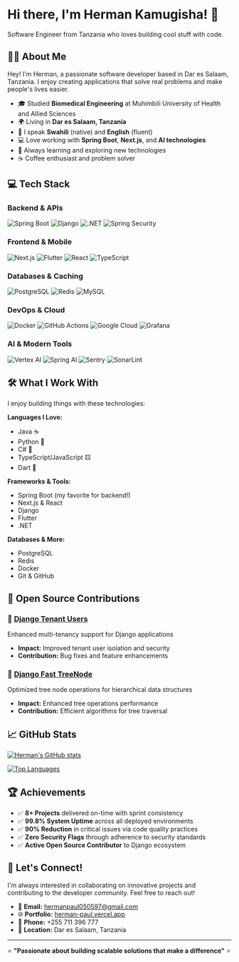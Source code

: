 # Hi there, I'm Herman Kamugisha! 👋

Software Engineer from Tanzania who loves building cool stuff with code.

## 🙋‍♂️ About Me

Hey! I'm Herman, a passionate software developer based in Dar es Salaam, Tanzania. I enjoy creating applications that solve real problems and make people's lives easier.

- 🎓 Studied **Biomedical Engineering** at Muhimbili University of Health and Allied Sciences
- 🌍 Living in **Dar es Salaam, Tanzania**
- 💬 I speak **Swahili** (native) and **English** (fluent)
- 💻 Love working with **Spring Boot**, **Next.js**, and **AI technologies**
- 🌱 Always learning and exploring new technologies
- ☕ Coffee enthusiast and problem solver

## 💻 Tech Stack

### Backend & APIs
![Spring Boot](https://img.shields.io/badge/Spring%20Boot-6DB33F?style=flat-square&logo=spring&logoColor=white)
![Django](https://img.shields.io/badge/Django-092E20?style=flat-square&logo=django&logoColor=white)
![.NET](https://img.shields.io/badge/.NET-512BD4?style=flat-square&logo=dotnet&logoColor=white)
![Spring Security](https://img.shields.io/badge/Spring%20Security-6DB33F?style=flat-square&logo=springsecurity&logoColor=white)

### Frontend & Mobile
![Next.js](https://img.shields.io/badge/Next.js-000000?style=flat-square&logo=nextdotjs&logoColor=white)
![Flutter](https://img.shields.io/badge/Flutter-02569B?style=flat-square&logo=flutter&logoColor=white)
![React](https://img.shields.io/badge/React-61DAFB?style=flat-square&logo=react&logoColor=black)
![TypeScript](https://img.shields.io/badge/TypeScript-3178C6?style=flat-square&logo=typescript&logoColor=white)

### Databases & Caching
![PostgreSQL](https://img.shields.io/badge/PostgreSQL-336791?style=flat-square&logo=postgresql&logoColor=white)
![Redis](https://img.shields.io/badge/Redis-DC382D?style=flat-square&logo=redis&logoColor=white)
![MySQL](https://img.shields.io/badge/MySQL-4479A1?style=flat-square&logo=mysql&logoColor=white)

### DevOps & Cloud
![Docker](https://img.shields.io/badge/Docker-2496ED?style=flat-square&logo=docker&logoColor=white)
![GitHub Actions](https://img.shields.io/badge/GitHub%20Actions-2088FF?style=flat-square&logo=githubactions&logoColor=white)
![Google Cloud](https://img.shields.io/badge/Google%20Cloud-4285F4?style=flat-square&logo=googlecloud&logoColor=white)
![Grafana](https://img.shields.io/badge/Grafana-F46800?style=flat-square&logo=grafana&logoColor=white)

### AI & Modern Tools
![Vertex AI](https://img.shields.io/badge/Vertex%20AI-4285F4?style=flat-square&logo=google&logoColor=white)
![Spring AI](https://img.shields.io/badge/Spring%20AI-6DB33F?style=flat-square&logo=spring&logoColor=white)
![Sentry](https://img.shields.io/badge/Sentry-362D59?style=flat-square&logo=sentry&logoColor=white)
![SonarLint](https://img.shields.io/badge/SonarLint-CB2029?style=flat-square&logo=sonarlint&logoColor=white)

## 🛠️ What I Work With

I enjoy building things with these technologies:

**Languages I Love:**
- Java ☕
- Python 🐍  
- C# 💜
- TypeScript/JavaScript 🟨
- Dart 🎯

**Frameworks & Tools:**
- Spring Boot (my favorite for backend!)
- Next.js & React
- Django
- Flutter
- .NET

**Databases & More:**
- PostgreSQL
- Redis
- Docker
- Git & GitHub

## 🌟 Open Source Contributions

### 🔸 [Django Tenant Users](https://github.com/Corvia/django-tenant-users)
Enhanced multi-tenancy support for Django applications
- **Impact:** Improved tenant user isolation and security
- **Contribution:** Bug fixes and feature enhancements

### 🔸 [Django Fast TreeNode](https://github.com/TimurKady/django-fast-treenode)
Optimized tree node operations for hierarchical data structures
- **Impact:** Enhanced tree operations performance
- **Contribution:** Efficient algorithms for tree traversal

## 📈 GitHub Stats

[![Herman's GitHub stats](https://github-readme-stats.vercel.app/api?username=Wizely99&show_icons=true&theme=vue-dark)](https://github.com/Wizely99)

[![Top Languages](https://github-readme-stats.vercel.app/api/top-langs/?username=Wizely99&layout=compact&theme=vue-dark)](https://github.com/Wizely99)

## 🏆 Achievements

- ✅ **8+ Projects** delivered on-time with sprint consistency
- ✅ **99.8% System Uptime** across all deployed environments  
- ✅ **90% Reduction** in critical issues via code quality practices
- ✅ **Zero Security Flags** through adherence to security standards
- ✅ **Active Open Source Contributor** to Django ecosystem

## 🤝 Let's Connect!

I'm always interested in collaborating on innovative projects and contributing to the developer community. Feel free to reach out!

- 📧 **Email:** [hermanpaul050597@gmail.com](mailto:hermanpaul050597@gmail.com)
- 🌐 **Portfolio:** [herman-paul.vercel.app](https://herman-paul.vercel.app/)
- 📱 **Phone:** +255 711 396 777
- 📍 **Location:** Dar es Salaam, Tanzania

---

⭐ **"Passionate about building scalable solutions that make a difference"** ⭐
